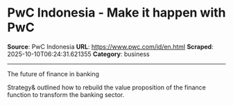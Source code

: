 # PwC Indonesia - Make it happen with PwC

**Source**: PwC Indonesia
**URL**: https://www.pwc.com/id/en.html
**Scraped**: 2025-10-10T06:24:31.621355
**Category**: business

---

The future of finance in banking

Strategy& outlined how to rebuild the value proposition of the finance function to transform the banking sector.
